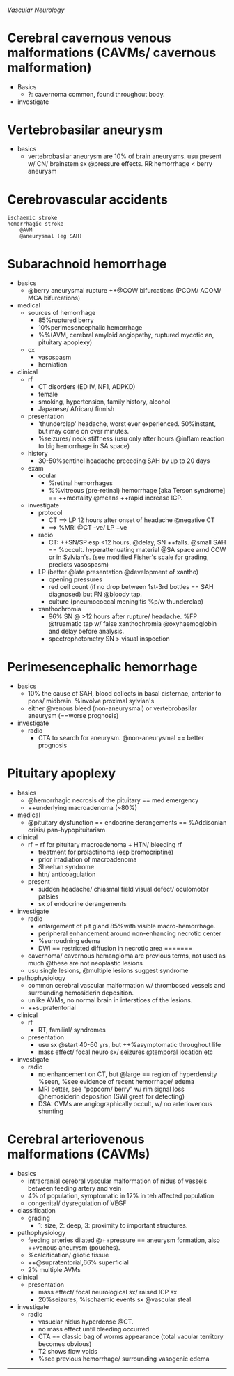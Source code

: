 ###### Vascular Neurology

# Cerebral cavernous venous malformations (CAVMs/ cavernous malformation)
- Basics
    + ?: cavernoma common, found throughout body.
- investigate  

# Vertebrobasilar aneurysm
- basics
    + vertebrobasilar aneurysm are 10% of brain aneurysms. usu present w/ CN/ brainstem sx @pressure effects. RR hemorrhage < berry aneurysm




# Cerebrovascular accidents 
    ischaemic stroke
    hemorrhagic stroke
        @AVM
        @aneurysmal (eg SAH)


# Subarachnoid hemorrhage
- basics
    + @berry aneurysmal rupture ++@COW bifurcations (PCOM/ ACOM/ MCA bifurcations)
- medical
    + sources of hemorrhage
        * 85%ruptured berry 
        * 10%perimesencephalic hemorrhage
        * %%(AVM, cerebral amyloid angiopathy, ruptured mycotic an, pituitary apoplexy)
    + cx
        * vasospasm
        * herniation
- clinical
    + rf
        * CT disorders (ED IV, NF1, ADPKD)
        * female
        * smoking, hypertension, family history, alcohol
        * Japanese/ African/ finnish
    + presentation
        * 'thunderclap' headache, worst ever experienced. 50%instant, but may come on over minutes.
        * %seizures/ neck stiffness (usu only after hours @inflam reaction to big hemorrhage in SA space)
    + history
        * 30-50%sentinel headache preceding SAH by up to 20 days
    + exam 
        * ocular
            - %retinal hemorrhages
            - %%vitreous (pre-retinal) hemorrhage [aka Terson syndrome] == ++mortality @means ++rapid increase ICP.
    + investigate
        * protocol
            - CT ==> LP 12 hours after onset of headache @negative CT 
            - ==> %MRI @CT -ve/ LP +ve
        * radio
            - CT: ++SN/SP esp <12 hours, @delay, SN ++falls. @small SAH == %occult. hyperattenuating material @SA space arnd COW or in Sylvian's. (see modified Fisher's scale for grading, predicts vasospasm)
        * LP (better @late presentation @development of xantho)
            - opening pressures
            - red cell count (if no drop between 1st-3rd bottles == SAH diagnosed) but FN @bloody tap.
            - culture (pneumococcal meningitis %p/w thunderclap)
        * xanthochromia
            - 96% SN @ >12 hours after rupture/ headache.  %FP @truamatic tap w/ false xanthochromia @oxyhaemoglobin and delay before analysis.
            - spectrophotometry SN > visual inspection
            
# Perimesencephalic hemorrhage
- basics
    + 10% the cause of SAH, blood collects in basal cisternae, anterior to pons/ midbrain. %involve proximal sylvian's
    + either @venous bleed (non-aneurysmal) or vertebrobasilar aneurysm (==worse prognosis)
- investigate
    + radio
        * CTA to search for aneurysm. @non-aneurysmal == better prognosis

# Pituitary apoplexy
- basics
    + @hemorrhagic necrosis of the pituitary == med emergency
    + ++underlying macroadenoma (~80%)
- medical
    + @pituitary dysfunction == endocrine derangements == %Addisonian crisis/ pan-hypopituitarism
- clinical
    + rf = rf for pituitary macroadenoma + HTN/ bleeding rf
        * treatment for prolactinoma (esp bromocriptine)
        * prior irradiation of macroadenoma
        * Sheehan syndrome
        * htn/ anticoagulation
    + present
        * sudden headache/ chiasmal field visual defect/ oculomotor palsies
        * sx of endocrine derangements
- investigate
    + radio
        * enlargement of pit gland 85%with visible macro-hemorrhage. 
        * peripheral enhancement around non-enhancing necrotic center
        * %surroudning edema
        * DWI == restricted diffusion in necrotic area
=======
    + cavernoma/ cavernous hemangioma are previous terms, not used as much @these are not neoplastic lesions
    + usu single lesions, @multiple lesions suggest syndrome
- pathophysiology
    + common cerebral vascular malformation w/ thrombosed vessels and surrounding hemosiderin deposition. 
    + unlike AVMs, no normal brain in interstices of the lesions.
    + ++supratentorial
- clinical
    + rf
        * RT, familial/ syndromes
    + presentation
        * usu sx @start 40-60 yrs, but ++%asymptomatic throughout life
        * mass effect/ focal neuro sx/ seizures @temporal location etc
- investigate
    + radio
        * no enhancement on CT, but @large == region of hyperdensity %seen, %see evidence of recent hemorrhage/ edema
        * MRI better, see "popcorn/ berry" w/ rim signal loss @hemosiderin deposition (SWI great for detecting)
        * DSA: CVMs are angiographically occult, w/ no arteriovenous shunting


# Cerebral arteriovenous malformations (CAVMs)
- basics
    + intracranial cerebral vascular malformation of nidus of vessels between feeding artery and vein  
    + 4% of population, symptomatic in 12% in teh affected population
    + congenital/ dysregulation of VEGF
- classification
    + grading
        * 1: size, 2: deep, 3: proximity to important structures.
- pathophysiology
    + feeding arteries dilated @++pressure == aneurysm formation, also ++venous aneurysm (pouches). 
    + %calcification/ gliotic tissue
    + ++@supratentorial,66% superficial
    + 2% multiple AVMs
- clinical
    + presentation
        * mass effect/ focal neurological sx/ raised ICP sx
        * 20%seizures, %ischaemic events sx @vascular steal
- investigate
    + radio
        * vasuclar nidus hyperdense @CT.
        * no mass effect until bleeding occurred
        * CTA == classic bag of worms appearance (total vacular territory becomes obvious)
        * T2 shows flow voids
        * %see previous hemorrhage/ surrounding vasogenic edema
---------------------------------------------------------------

